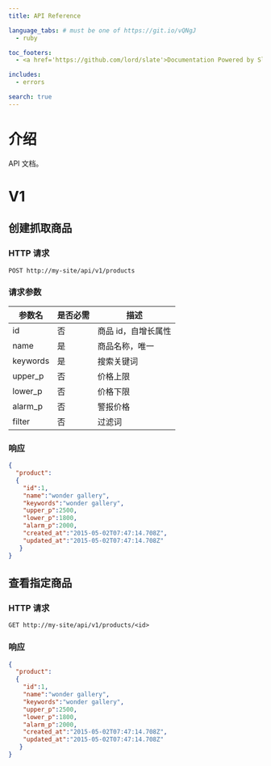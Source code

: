```yaml
---
title: API Reference

language_tabs: # must be one of https://git.io/vQNgJ
  - ruby

toc_footers:
  - <a href='https://github.com/lord/slate'>Documentation Powered by Slate</a>

includes:
  - errors

search: true
---
```


# 介绍

API 文档。

# V1

## 创建抓取商品

### HTTP 请求

`POST http://my-site/api/v1/products`

### 请求参数

参数名 | 是否必需 | 描述
------| --------| -------
id    |  否     | 商品 id，自增长属性|
name  |  是     | 商品名称，唯一|
keywords| 是    | 搜索关键词|
upper_p| 否    |价格上限|
lower_p| 否    |价格下限|
alarm_p| 否    |警报价格|
filter| 否     |过滤词|

### 响应

```json
{
  "product":
  {
    "id":1,
    "name":"wonder gallery",
    "keywords":"wonder gallery",
    "upper_p":2500,
    "lower_p":1800,
    "alarm_p":2000,
    "created_at":"2015-05-02T07:47:14.708Z",
    "updated_at":"2015-05-02T07:47:14.708Z"
   }
}
```

## 查看指定商品

### HTTP 请求

`GET http://my-site/api/v1/products/<id>`

### 响应
```json
{
  "product":
  {
    "id":1,
    "name":"wonder gallery",
    "keywords":"wonder gallery",
    "upper_p":2500,
    "lower_p":1800,
    "alarm_p":2000,
    "created_at":"2015-05-02T07:47:14.708Z",
    "updated_at":"2015-05-02T07:47:14.708Z"
   }
}
```
